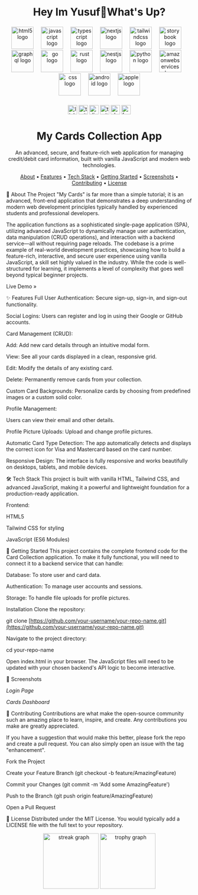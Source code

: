 <h1 align="center">Hey Im Yusuf👋What's Up?</h1>

###

<div align="center">
  <img src="https://cdn.jsdelivr.net/gh/devicons/devicon/icons/html5/html5-original.svg" height="60" alt="html5 logo"  />
  <img width="12" />
  <img src="https://cdn.jsdelivr.net/gh/devicons/devicon/icons/javascript/javascript-plain.svg" height="60" alt="javascript logo"  />
  <img width="12" />
  <img src="https://skillicons.dev/icons?i=ts" height="60" alt="typescript logo"  />
  <img width="12" />
  <img src="https://skillicons.dev/icons?i=nextjs" height="60" alt="nextjs logo"  />
  <img width="12" />
  <img src="https://cdn.jsdelivr.net/gh/devicons/devicon/icons/tailwindcss/tailwindcss-original-wordmark.svg" height="60" alt="tailwindcss logo"  />
  <img width="12" />
  <img src="https://cdn.jsdelivr.net/gh/devicons/devicon/icons/storybook/storybook-original.svg" height="60" alt="storybook logo"  />
  <img width="12" />
  <img src="https://skillicons.dev/icons?i=graphql" height="60" alt="graphql logo"  />
  <img width="12" />
  <img src="https://skillicons.dev/icons?i=go" height="60" alt="go logo"  />
  <img width="12" />
  <img src="https://skillicons.dev/icons?i=rust" height="60" alt="rust logo"  />
  <img width="12" />
  <img src="https://skillicons.dev/icons?i=nestjs" height="60" alt="nestjs logo"  />
  <img width="12" />
  <img src="https://skillicons.dev/icons?i=py" height="60" alt="python logo"  />
  <img width="12" />
  <img src="https://skillicons.dev/icons?i=aws" height="60" alt="amazonwebservices logo"  />
  <img width="12" />
  <img src="https://cdn.jsdelivr.net/gh/devicons/devicon/icons/css3/css3-original.svg" height="60" alt="css logo"  />
  <img width="12" />
  <img src="https://cdn.jsdelivr.net/gh/devicons/devicon/icons/android/android-original.svg" height="60" alt="android logo"  />
  <img width="12" />
  <img src="https://cdn.jsdelivr.net/gh/devicons/devicon/icons/apple/apple-original.svg" height="60" alt="apple logo"  />
</div>

###

<div align="center">
  <img src="https://img.shields.io/static/v1?message=LinkedIn&logo=linkedin&label=&color=0077B5&logoColor=white&labelColor=&style=for-the-badge" height="25" alt="linkedin logo"  />
  <img src="https://img.shields.io/static/v1?message=Twitter&logo=twitter&label=&color=1DA1F2&logoColor=white&labelColor=&style=for-the-badge" height="25" alt="twitter logo"  />
  <img src="https://img.shields.io/static/v1?message=Discord&logo=discord&label=&color=7289DA&logoColor=white&labelColor=&style=for-the-badge" height="25" alt="discord logo"  />
  <img src="https://img.shields.io/static/v1?message=Twitch&logo=twitch&label=&color=9146FF&logoColor=white&labelColor=&style=for-the-badge" height="25" alt="twitch logo"  />
  <img src="https://img.shields.io/static/v1?message=dev.to&logo=dev.to&label=&color=0A0A0A&logoColor=white&labelColor=&style=for-the-badge" height="25" alt="devto logo"  />
  <img src="https://img.shields.io/static/v1?message=Facebook&logo=facebook&label=&color=1877F2&logoColor=white&labelColor=&style=for-the-badge" height="25" alt="facebook logo"  />
</div>


<!-- <p align="center">
<img src="https://www.google.com/search?q=https://placehold.co/800x200/1e293b/ffffff%3Ftext%3DMy%2BCards%2BCollection%2BApp%26font%3Dinter" alt="Project Banner">
</p> -->

<h1 align="center">My Cards Collection App</h1>

<p align="center">
An advanced, secure, and feature-rich web application for managing credit/debit card information, built with vanilla JavaScript and modern web technologies.
</p>

<!-- <p align="center">
<img src="https://www.google.com/search?q=https://img.shields.io/badge/HTML5-E34F26%3Fstyle%3Dfor-the-badge%26logo%3Dhtml5%26logoColor%3Dwhite" alt="HTML5 Badge">
<img src="https://www.google.com/search?q=https://img.shields.io/badge/CSS3-1572B6%3Fstyle%3Dfor-the-badge%26logo%3Dcss3%26logoColor%3Dwhite" alt="CSS3 Badge">
<img src="https://www.google.com/search?q=https://img.shields.io/badge/JavaScript-F7DF1E%3Fstyle%3Dfor-the-badge%26logo%3Djavascript%26logoColor%3Dblack" alt="JavaScript Badge">
<img src="https://www.google.com/search?q=https://img.shields.io/badge/Tailwind_CSS-38B2AC%3Fstyle%3Dfor-the-badge%26logo%3Dtailwind-css%26logoColor%3Dwhite" alt="Tailwind CSS Badge">
<img src="https://www.google.com/search?q=https://img.shields.io/badge/license-MIT-blue.svg%3Fstyle%3Dfor-the-badge" alt="License Badge">
</p> -->

<p align="center">
<a href="#-about-the-project">About</a> •
<a href="#-features">Features</a> •
<a href="#-tech-stack">Tech Stack</a> •
<a href="#-getting-started">Getting Started</a> •
<a href="#-screenshots">Screenshots</a> •
<a href="#-contributing">Contributing</a> •
<a href="#-license">License</a>
</p>

🌟 About The Project
"My Cards" is far more than a simple tutorial; it is an advanced, front-end application that demonstrates a deep understanding of modern web development principles typically handled by experienced students and professional developers.

The application functions as a sophisticated single-page application (SPA), utilizing advanced JavaScript to dynamically manage user authentication, data manipulation (CRUD operations), and interaction with a backend service—all without requiring page reloads. The codebase is a prime example of real-world development practices, showcasing how to build a feature-rich, interactive, and secure user experience using vanilla JavaScript, a skill set highly valued in the industry. While the code is well-structured for learning, it implements a level of complexity that goes well beyond typical beginner projects.

 Live Demo »  <!-- Add your live demo link here -->

✨ Features
Full User Authentication: Secure sign-up, sign-in, and sign-out functionality.

Social Logins: Users can register and log in using their Google or GitHub accounts.

Card Management (CRUD):

Add: Add new card details through an intuitive modal form.

View: See all your cards displayed in a clean, responsive grid.

Edit: Modify the details of any existing card.

Delete: Permanently remove cards from your collection.

Custom Card Backgrounds: Personalize cards by choosing from predefined images or a custom solid color.

Profile Management:

Users can view their email and other details.

Profile Picture Uploads: Upload and change profile pictures.

Automatic Card Type Detection: The app automatically detects and displays the correct icon for Visa and Mastercard based on the card number.

Responsive Design: The interface is fully responsive and works beautifully on desktops, tablets, and mobile devices.

🛠️ Tech Stack
This project is built with vanilla HTML, Tailwind CSS, and advanced JavaScript, making it a powerful and lightweight foundation for a production-ready application.

Frontend:

HTML5

Tailwind CSS for styling

JavaScript (ES6 Modules)

🚀 Getting Started
This project contains the complete frontend code for the Card Collection application. To make it fully functional, you will need to connect it to a backend service that can handle:

Database: To store user and card data.

Authentication: To manage user accounts and sessions.

Storage: To handle file uploads for profile pictures.

Installation
Clone the repository:

git clone [https://github.com/your-username/your-repo-name.git](https://github.com/your-username/your-repo-name.git)

Navigate to the project directory:

cd your-repo-name

Open index.html in your browser. The JavaScript files will need to be updated with your chosen backend's API logic to become interactive.

📸 Screenshots
<!-- <p align="center">
<img src="https://www.google.com/search?q=https://placehold.co/600x400/1e293b/ffffff%3Ftext%3DLogin%2BPage" alt="Login Page Screenshot"> -->





<em>Login Page</em>
</p>





<!-- <p align="center">
<img src="https://www.google.com/search?q=https://placehold.co/600x400/1e293b/ffffff%3Ftext%3DCards%2BDashboard" alt="Cards Dashboard Screenshot"> -->





<em>Cards Dashboard</em>
</p>

🤝 Contributing
Contributions are what make the open-source community such an amazing place to learn, inspire, and create. Any contributions you make are greatly appreciated.

If you have a suggestion that would make this better, please fork the repo and create a pull request. You can also simply open an issue with the tag "enhancement".

Fork the Project

Create your Feature Branch (git checkout -b feature/AmazingFeature)

Commit your Changes (git commit -m 'Add some AmazingFeature')

Push to the Branch (git push origin feature/AmazingFeature)

Open a Pull Request

📄 License
Distributed under the MIT License. You would typically add a LICENSE file with the full text to your repository.


<div align="center">
  <img src="https://streak-stats.demolab.com?user=maurodesouza&locale=en&mode=daily&theme=dracula&hide_border=false&border_radius=5&order=3" height="150" alt="streak graph"  />
  <img src="https://github-profile-trophy.vercel.app?username=maurodesouza&theme=dracula&column=-1&row=1&margin-w=8&margin-h=8&no-bg=false&no-frame=false&order=4" height="150" alt="trophy graph"  />
</div>

###


###
###

